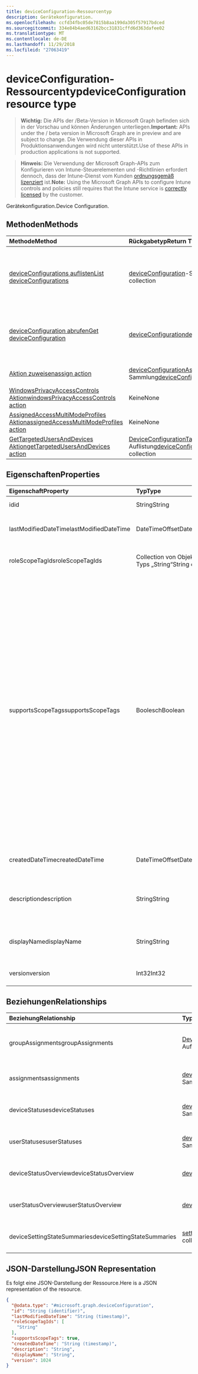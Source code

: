 ```yaml
---
title: deviceConfiguration-Ressourcentyp
description: Gerätekonfiguration.
ms.openlocfilehash: ccfd34fbc05de7815b8aa199da305f57917bdced
ms.sourcegitcommit: 334e84b4aed63162bcc31831cffd6d363dafee02
ms.translationtype: MT
ms.contentlocale: de-DE
ms.lasthandoff: 11/29/2018
ms.locfileid: "27063419"
---
```

# <a name="deviceconfiguration-resource-type"></a><span data-ttu-id="f8f94-103">deviceConfiguration-Ressourcentyp</span><span class="sxs-lookup"><span data-stu-id="f8f94-103">deviceConfiguration resource type</span></span>

> <span data-ttu-id="f8f94-104">**Wichtig:** Die APIs der /Beta-Version in Microsoft Graph befinden sich in der Vorschau und können Änderungen unterliegen.</span><span class="sxs-lookup"><span data-stu-id="f8f94-104">**Important:** APIs under the / beta version in Microsoft Graph are in preview and are subject to change.</span></span> <span data-ttu-id="f8f94-105">Die Verwendung dieser APIs in Produktionsanwendungen wird nicht unterstützt.</span><span class="sxs-lookup"><span data-stu-id="f8f94-105">Use of these APIs in production applications is not supported.</span></span>

> <span data-ttu-id="f8f94-106">**Hinweis:** Die Verwendung der Microsoft Graph-APIs zum Konfigurieren von Intune-Steuerelementen und -Richtlinien erfordert dennoch, dass der Intune-Dienst vom Kunden [ordnungsgemäß lizenziert](https://go.microsoft.com/fwlink/?linkid=839381) ist.</span><span class="sxs-lookup"><span data-stu-id="f8f94-106">**Note:** Using the Microsoft Graph APIs to configure Intune controls and policies still requires that the Intune service is [correctly licensed](https://go.microsoft.com/fwlink/?linkid=839381) by the customer.</span></span>

<span data-ttu-id="f8f94-107">Gerätekonfiguration.</span><span class="sxs-lookup"><span data-stu-id="f8f94-107">Device Configuration.</span></span>
## <a name="methods"></a><span data-ttu-id="f8f94-108">Methoden</span><span class="sxs-lookup"><span data-stu-id="f8f94-108">Methods</span></span>
|<span data-ttu-id="f8f94-109">Methode</span><span class="sxs-lookup"><span data-stu-id="f8f94-109">Method</span></span>|<span data-ttu-id="f8f94-110">Rückgabetyp</span><span class="sxs-lookup"><span data-stu-id="f8f94-110">Return Type</span></span>|<span data-ttu-id="f8f94-111">Beschreibung</span><span class="sxs-lookup"><span data-stu-id="f8f94-111">Description</span></span>|
|:---|:---|:---|
|[<span data-ttu-id="f8f94-112">deviceConfigurations auflisten</span><span class="sxs-lookup"><span data-stu-id="f8f94-112">List deviceConfigurations</span></span>](../api/intune-deviceconfig-deviceconfiguration-list.md)|<span data-ttu-id="f8f94-113">[deviceConfiguration](../resources/intune-deviceconfig-deviceconfiguration.md)-Sammlung</span><span class="sxs-lookup"><span data-stu-id="f8f94-113">[deviceConfiguration](../resources/intune-deviceconfig-deviceconfiguration.md) collection</span></span>|<span data-ttu-id="f8f94-114">Auflisten von Eigenschaften und Beziehungen der [deviceConfiguration](../resources/intune-deviceconfig-deviceconfiguration.md)-Objekte.</span><span class="sxs-lookup"><span data-stu-id="f8f94-114">List properties and relationships of the [deviceConfiguration](../resources/intune-deviceconfig-deviceconfiguration.md) objects.</span></span>|
|[<span data-ttu-id="f8f94-115">deviceConfiguration abrufen</span><span class="sxs-lookup"><span data-stu-id="f8f94-115">Get deviceConfiguration</span></span>](../api/intune-deviceconfig-deviceconfiguration-get.md)|[<span data-ttu-id="f8f94-116">deviceConfiguration</span><span class="sxs-lookup"><span data-stu-id="f8f94-116">deviceConfiguration</span></span>](../resources/intune-deviceconfig-deviceconfiguration.md)|<span data-ttu-id="f8f94-117">Lesen von Eigenschaften und Beziehungen des [deviceConfiguration](../resources/intune-deviceconfig-deviceconfiguration.md)-Objekts.</span><span class="sxs-lookup"><span data-stu-id="f8f94-117">Read properties and relationships of the [deviceConfiguration](../resources/intune-deviceconfig-deviceconfiguration.md) object.</span></span>|
|[<span data-ttu-id="f8f94-118">Aktion zuweisen</span><span class="sxs-lookup"><span data-stu-id="f8f94-118">assign action</span></span>](../api/intune-deviceconfig-deviceconfiguration-assign.md)|<span data-ttu-id="f8f94-119">[deviceConfigurationAssignment](../resources/intune-deviceconfig-deviceconfigurationassignment.md)-Sammlung</span><span class="sxs-lookup"><span data-stu-id="f8f94-119">[deviceConfigurationAssignment](../resources/intune-deviceconfig-deviceconfigurationassignment.md) collection</span></span>|<span data-ttu-id="f8f94-120">Noch nicht dokumentiert</span><span class="sxs-lookup"><span data-stu-id="f8f94-120">Not yet documented</span></span>|
|[<span data-ttu-id="f8f94-121">WindowsPrivacyAccessControls Aktion</span><span class="sxs-lookup"><span data-stu-id="f8f94-121">windowsPrivacyAccessControls action</span></span>](../api/intune-deviceconfig-deviceconfiguration-windowsprivacyaccesscontrols.md)|<span data-ttu-id="f8f94-122">Keine</span><span class="sxs-lookup"><span data-stu-id="f8f94-122">None</span></span>|<span data-ttu-id="f8f94-123">Noch nicht dokumentiert</span><span class="sxs-lookup"><span data-stu-id="f8f94-123">Not yet documented</span></span>|
|[<span data-ttu-id="f8f94-124">AssignedAccessMultiModeProfiles Aktion</span><span class="sxs-lookup"><span data-stu-id="f8f94-124">assignedAccessMultiModeProfiles action</span></span>](../api/intune-deviceconfig-deviceconfiguration-assignedaccessmultimodeprofiles.md)|<span data-ttu-id="f8f94-125">Keine</span><span class="sxs-lookup"><span data-stu-id="f8f94-125">None</span></span>|<span data-ttu-id="f8f94-126">Noch nicht dokumentiert</span><span class="sxs-lookup"><span data-stu-id="f8f94-126">Not yet documented</span></span>|
|[<span data-ttu-id="f8f94-127">GetTargetedUsersAndDevices Aktion</span><span class="sxs-lookup"><span data-stu-id="f8f94-127">getTargetedUsersAndDevices action</span></span>](../api/intune-deviceconfig-deviceconfiguration-gettargetedusersanddevices.md)|<span data-ttu-id="f8f94-128">[DeviceConfigurationTargetedUserAndDevice](../resources/intune-deviceconfig-deviceconfigurationtargeteduseranddevice.md) -Auflistung</span><span class="sxs-lookup"><span data-stu-id="f8f94-128">[deviceConfigurationTargetedUserAndDevice](../resources/intune-deviceconfig-deviceconfigurationtargeteduseranddevice.md) collection</span></span>|<span data-ttu-id="f8f94-129">Noch nicht dokumentiert</span><span class="sxs-lookup"><span data-stu-id="f8f94-129">Not yet documented</span></span>|

## <a name="properties"></a><span data-ttu-id="f8f94-130">Eigenschaften</span><span class="sxs-lookup"><span data-stu-id="f8f94-130">Properties</span></span>
|<span data-ttu-id="f8f94-131">Eigenschaft</span><span class="sxs-lookup"><span data-stu-id="f8f94-131">Property</span></span>|<span data-ttu-id="f8f94-132">Typ</span><span class="sxs-lookup"><span data-stu-id="f8f94-132">Type</span></span>|<span data-ttu-id="f8f94-133">Beschreibung</span><span class="sxs-lookup"><span data-stu-id="f8f94-133">Description</span></span>|
|:---|:---|:---|
|<span data-ttu-id="f8f94-134">id</span><span class="sxs-lookup"><span data-stu-id="f8f94-134">id</span></span>|<span data-ttu-id="f8f94-135">String</span><span class="sxs-lookup"><span data-stu-id="f8f94-135">String</span></span>|<span data-ttu-id="f8f94-136">Schlüssel der Entität</span><span class="sxs-lookup"><span data-stu-id="f8f94-136">Key of the entity.</span></span>|
|<span data-ttu-id="f8f94-137">lastModifiedDateTime</span><span class="sxs-lookup"><span data-stu-id="f8f94-137">lastModifiedDateTime</span></span>|<span data-ttu-id="f8f94-138">DateTimeOffset</span><span class="sxs-lookup"><span data-stu-id="f8f94-138">DateTimeOffset</span></span>|<span data-ttu-id="f8f94-139">Datum und Uhrzeit der letzten Änderung des Objekts.</span><span class="sxs-lookup"><span data-stu-id="f8f94-139">DateTime the object was last modified.</span></span>|
|<span data-ttu-id="f8f94-140">roleScopeTagIds</span><span class="sxs-lookup"><span data-stu-id="f8f94-140">roleScopeTagIds</span></span>|<span data-ttu-id="f8f94-141">Collection von Objekten des Typs „String“</span><span class="sxs-lookup"><span data-stu-id="f8f94-141">String collection</span></span>|<span data-ttu-id="f8f94-142">Liste der Bereich Tags für diese Instanz der Entität.</span><span class="sxs-lookup"><span data-stu-id="f8f94-142">List of Scope Tags for this Entity instance.</span></span>|
|<span data-ttu-id="f8f94-143">supportsScopeTags</span><span class="sxs-lookup"><span data-stu-id="f8f94-143">supportsScopeTags</span></span>|<span data-ttu-id="f8f94-144">Boolesch</span><span class="sxs-lookup"><span data-stu-id="f8f94-144">Boolean</span></span>|<span data-ttu-id="f8f94-145">Gibt an, ob die zugrunde liegende Gerätekonfiguration die Zuweisung von Bereich Kategorien unterstützt.</span><span class="sxs-lookup"><span data-stu-id="f8f94-145">Indicates whether or not the underlying Device Configuration supports the assignment of scope tags.</span></span> <span data-ttu-id="f8f94-146">Zuweisen der ScopeTags-Eigenschaft ist nicht zulässig, wenn dieser Wert false ist und Entitäten nicht bereichsbezogenen Benutzern angezeigt werden.</span><span class="sxs-lookup"><span data-stu-id="f8f94-146">Assigning to the ScopeTags property is not allowed when this value is false and entities will not be visible to scoped users.</span></span> <span data-ttu-id="f8f94-147">Dies tritt für Legacy-Richtlinien in Silverlight erstellt und kann durch Löschen und Neuerstellen der Richtlinie in der Azure-Verwaltungsportal aufgelöst werden.</span><span class="sxs-lookup"><span data-stu-id="f8f94-147">This occurs for Legacy policies created in Silverlight and can be resolved by deleting and recreating the policy in the Azure Portal.</span></span> <span data-ttu-id="f8f94-148">Diese Eigenschaft ist schreibgeschützt.</span><span class="sxs-lookup"><span data-stu-id="f8f94-148">This property is read-only.</span></span>|
|<span data-ttu-id="f8f94-149">createdDateTime</span><span class="sxs-lookup"><span data-stu-id="f8f94-149">createdDateTime</span></span>|<span data-ttu-id="f8f94-150">DateTimeOffset</span><span class="sxs-lookup"><span data-stu-id="f8f94-150">DateTimeOffset</span></span>|<span data-ttu-id="f8f94-151">Datum und Uhrzeit der Erstellung des Objekts</span><span class="sxs-lookup"><span data-stu-id="f8f94-151">DateTime the object was created.</span></span>|
|<span data-ttu-id="f8f94-152">description</span><span class="sxs-lookup"><span data-stu-id="f8f94-152">description</span></span>|<span data-ttu-id="f8f94-153">String</span><span class="sxs-lookup"><span data-stu-id="f8f94-153">String</span></span>|<span data-ttu-id="f8f94-154">Vom Administrator bereitgestellte Beschreibung der Gerätekonfiguration.</span><span class="sxs-lookup"><span data-stu-id="f8f94-154">Admin provided description of the Device Configuration.</span></span>|
|<span data-ttu-id="f8f94-155">displayName</span><span class="sxs-lookup"><span data-stu-id="f8f94-155">displayName</span></span>|<span data-ttu-id="f8f94-156">String</span><span class="sxs-lookup"><span data-stu-id="f8f94-156">String</span></span>|<span data-ttu-id="f8f94-157">Vom Administrator bereitgestellter Name der Gerätekonfiguration</span><span class="sxs-lookup"><span data-stu-id="f8f94-157">Admin provided name of the device configuration.</span></span>|
|<span data-ttu-id="f8f94-158">version</span><span class="sxs-lookup"><span data-stu-id="f8f94-158">version</span></span>|<span data-ttu-id="f8f94-159">Int32</span><span class="sxs-lookup"><span data-stu-id="f8f94-159">Int32</span></span>|<span data-ttu-id="f8f94-160">Version der Gerätekonfiguration.</span><span class="sxs-lookup"><span data-stu-id="f8f94-160">Version of the device configuration.</span></span>|

## <a name="relationships"></a><span data-ttu-id="f8f94-161">Beziehungen</span><span class="sxs-lookup"><span data-stu-id="f8f94-161">Relationships</span></span>
|<span data-ttu-id="f8f94-162">Beziehung</span><span class="sxs-lookup"><span data-stu-id="f8f94-162">Relationship</span></span>|<span data-ttu-id="f8f94-163">Typ</span><span class="sxs-lookup"><span data-stu-id="f8f94-163">Type</span></span>|<span data-ttu-id="f8f94-164">Beschreibung</span><span class="sxs-lookup"><span data-stu-id="f8f94-164">Description</span></span>|
|:---|:---|:---|
|<span data-ttu-id="f8f94-165">groupAssignments</span><span class="sxs-lookup"><span data-stu-id="f8f94-165">groupAssignments</span></span>|<span data-ttu-id="f8f94-166">[DeviceConfigurationGroupAssignment](../resources/intune-deviceconfig-deviceconfigurationgroupassignment.md) -Auflistung</span><span class="sxs-lookup"><span data-stu-id="f8f94-166">[deviceConfigurationGroupAssignment](../resources/intune-deviceconfig-deviceconfigurationgroupassignment.md) collection</span></span>|<span data-ttu-id="f8f94-167">Die Liste derGruppenzuweisungen für das Gerätekonfigurationsprofil.</span><span class="sxs-lookup"><span data-stu-id="f8f94-167">The list of group assignments for the device configuration profile.</span></span>|
|<span data-ttu-id="f8f94-168">assignments</span><span class="sxs-lookup"><span data-stu-id="f8f94-168">assignments</span></span>|<span data-ttu-id="f8f94-169">[deviceConfigurationAssignment](../resources/intune-deviceconfig-deviceconfigurationassignment.md)-Sammlung</span><span class="sxs-lookup"><span data-stu-id="f8f94-169">[deviceConfigurationAssignment](../resources/intune-deviceconfig-deviceconfigurationassignment.md) collection</span></span>|<span data-ttu-id="f8f94-170">Die Liste der Zuweisungen für das Gerätekonfigurationsprofil.</span><span class="sxs-lookup"><span data-stu-id="f8f94-170">The list of assignments for the device configuration profile.</span></span>|
|<span data-ttu-id="f8f94-171">deviceStatuses</span><span class="sxs-lookup"><span data-stu-id="f8f94-171">deviceStatuses</span></span>|<span data-ttu-id="f8f94-172">[deviceConfigurationDeviceStatus](../resources/intune-deviceconfig-deviceconfigurationdevicestatus.md)-Sammlung</span><span class="sxs-lookup"><span data-stu-id="f8f94-172">[deviceConfigurationDeviceStatus](../resources/intune-deviceconfig-deviceconfigurationdevicestatus.md) collection</span></span>|<span data-ttu-id="f8f94-173">Installationsstatus der Gerätekonfiguration nach Gerät.</span><span class="sxs-lookup"><span data-stu-id="f8f94-173">Device configuration installation status by device.</span></span>|
|<span data-ttu-id="f8f94-174">userStatuses</span><span class="sxs-lookup"><span data-stu-id="f8f94-174">userStatuses</span></span>|<span data-ttu-id="f8f94-175">[deviceConfigurationUserStatus](../resources/intune-deviceconfig-deviceconfigurationuserstatus.md)-Sammlung</span><span class="sxs-lookup"><span data-stu-id="f8f94-175">[deviceConfigurationUserStatus](../resources/intune-deviceconfig-deviceconfigurationuserstatus.md) collection</span></span>|<span data-ttu-id="f8f94-176">Gerät Konfiguration Installationsstatus durch Benutzer.</span><span class="sxs-lookup"><span data-stu-id="f8f94-176">Device configuration installation status by user.</span></span>|
|<span data-ttu-id="f8f94-177">deviceStatusOverview</span><span class="sxs-lookup"><span data-stu-id="f8f94-177">deviceStatusOverview</span></span>|[<span data-ttu-id="f8f94-178">deviceConfigurationDeviceOverview</span><span class="sxs-lookup"><span data-stu-id="f8f94-178">deviceConfigurationDeviceOverview</span></span>](../resources/intune-deviceconfig-deviceconfigurationdeviceoverview.md)|<span data-ttu-id="f8f94-179">Übersicht über Gerätestatus der Gerätekonfiguration</span><span class="sxs-lookup"><span data-stu-id="f8f94-179">Device Configuration devices status overview</span></span>|
|<span data-ttu-id="f8f94-180">userStatusOverview</span><span class="sxs-lookup"><span data-stu-id="f8f94-180">userStatusOverview</span></span>|[<span data-ttu-id="f8f94-181">deviceConfigurationUserOverview</span><span class="sxs-lookup"><span data-stu-id="f8f94-181">deviceConfigurationUserOverview</span></span>](../resources/intune-deviceconfig-deviceconfigurationuseroverview.md)|<span data-ttu-id="f8f94-182">Übersicht über Benutzerstatus der Gerätekonfiguration</span><span class="sxs-lookup"><span data-stu-id="f8f94-182">Device Configuration users status overview</span></span>|
|<span data-ttu-id="f8f94-183">deviceSettingStateSummaries</span><span class="sxs-lookup"><span data-stu-id="f8f94-183">deviceSettingStateSummaries</span></span>|<span data-ttu-id="f8f94-184">[settingStateDeviceSummary](../resources/intune-deviceconfig-settingstatedevicesummary.md)-Sammlung</span><span class="sxs-lookup"><span data-stu-id="f8f94-184">[settingStateDeviceSummary](../resources/intune-deviceconfig-settingstatedevicesummary.md) collection</span></span>|<span data-ttu-id="f8f94-185">Übersicht über den Status der Gerätekonfigurationseinstellungen der Geräte</span><span class="sxs-lookup"><span data-stu-id="f8f94-185">Device Configuration Setting State Device Summary</span></span>|

## <a name="json-representation"></a><span data-ttu-id="f8f94-186">JSON-Darstellung</span><span class="sxs-lookup"><span data-stu-id="f8f94-186">JSON Representation</span></span>
<span data-ttu-id="f8f94-187">Es folgt eine JSON-Darstellung der Ressource.</span><span class="sxs-lookup"><span data-stu-id="f8f94-187">Here is a JSON representation of the resource.</span></span>
<!-- {
  "blockType": "resource",
  "keyProperty": "id",
  "@odata.type": "microsoft.graph.deviceConfiguration"
}
-->
``` json
{
  "@odata.type": "#microsoft.graph.deviceConfiguration",
  "id": "String (identifier)",
  "lastModifiedDateTime": "String (timestamp)",
  "roleScopeTagIds": [
    "String"
  ],
  "supportsScopeTags": true,
  "createdDateTime": "String (timestamp)",
  "description": "String",
  "displayName": "String",
  "version": 1024
}
```






